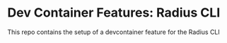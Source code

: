 # Dev Container Features: Radius CLI

This repo contains the setup of a devcontainer feature for the Radius CLI